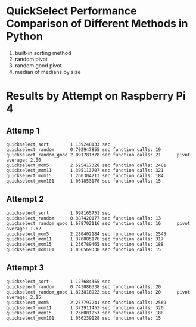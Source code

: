 # QuickSelect Performance Comparison of Different Methods in Python

1. built-in sorting method
2. random pivot
3. random good pivot
4. median of medians by size

# Results by Attempt on Raspberry Pi 4

## Attemp 1
```
quickselect_sort        1.139248133 sec
quickselect_random      0.702947855 sec function calls: 19
quickselect_random_good 2.091781378 sec function calls: 21      pivot average: 2.00
quickselect_mom5        2.525417328 sec function calls: 2481
quickselect_mom11       1.395113707 sec function calls: 321
quickselect_mom15       1.260304213 sec function calls: 184
quickselect_mom101      1.061853170 sec function calls: 15
```

## Attempt 2
```
quickselect_sort        1.098165751 sec
quickselect_random      0.387420177 sec function calls: 13
quickselect_random_good 1.678702116 sec function calls: 16      pivot average: 1.62
quickselect_mom5        2.280402184 sec function calls: 2545
quickselect_mom11       1.376885176 sec function calls: 317
quickselect_mom15       1.236789465 sec function calls: 188
quickselect_mom101      1.056569338 sec function calls: 15
```

## Attempt 3
```
quickselect_sort        1.127684355 sec
quickselect_random      0.743086338 sec function calls: 20
quickselect_random_good 1.823818922 sec function calls: 20      pivot average: 2.15
quickselect_mom5        2.257797241 sec function calls: 2569
quickselect_mom11       1.372911453 sec function calls: 320
quickselect_mom15       1.236001253 sec function calls: 188
quickselect_mom101      1.056239128 sec function calls: 15
```